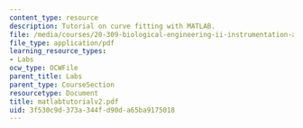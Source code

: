 ```yaml
---
content_type: resource
description: Tutorial on curve fitting with MATLAB.
file: /media/courses/20-309-biological-engineering-ii-instrumentation-and-measurement-fall-2006/3f530c9d373a344fd90da65ba9175018_matlabtutorialv2.pdf
file_type: application/pdf
learning_resource_types:
- Labs
ocw_type: OCWFile
parent_title: Labs
parent_type: CourseSection
resourcetype: Document
title: matlabtutorialv2.pdf
uid: 3f530c9d-373a-344f-d90d-a65ba9175018
---
```

